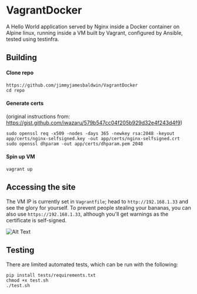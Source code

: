 # VagrantDocker
A Hello World application served by Nginx inside a Docker container on Alpine linux, running inside a VM built by Vagrant, configured by Ansible, tested using testinfra.

## Building
#### Clone repo
```
https://github.com/jimmyjamesbaldwin/VagrantDocker
cd repo
```

#### Generate certs
(original instructions from: https://gist.github.com/iwazaru/579b547cc04f205b929d32e4f243d4f9)
```
sudo openssl req -x509 -nodes -days 365 -newkey rsa:2048 -keyout app/certs/nginx-selfsigned.key -out app/certs/nginx-selfsigned.crt
sudo openssl dhparam -out app/certs/dhparam.pem 2048
```

#### Spin up VM
```
vagrant up
```

## Accessing the site
The VM IP is currently set in `Vagrantfile`; head to `http://192.168.1.33` and see the glory for yourself. To prevent people stealing your bananas, you can also use `https://192.168.1.33`, although you'll get warnings as the certificate is self-signed.

![Alt Text](https://media.giphy.com/media/2kUszZfHe3xvYX5TWR/giphy.gif)


## Testing
There are limited automated tests, which can be run with the following:
```
pip install tests/requirements.txt
chmod +x test.sh
./test.sh
```